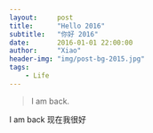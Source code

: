 ```yaml
---
layout:     post
title:      "Hello 2016"
subtitle:   "你好 2016"
date:       2016-01-01 22:00:00
author:     "Xiao"
header-img: "img/post-bg-2015.jpg"
tags:
    - Life
---
```


>I am back.


I am back 现在我很好

